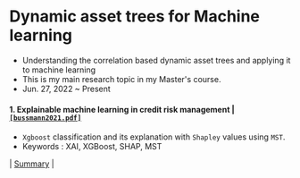 # Dynamic asset trees for Machine learning
- Understanding the correlation based dynamic asset trees and applying it to machine learning
- This is my main research topic in my Master's course.
- Jun. 27, 2022 ~ Present


#### 1. Explainable machine learning in credit risk management | [`[bussmann2021.pdf]`](http://text2fa.ir/wp-content/uploads/Text2fa.ir-Explainable-Machine-Learning-in-Credit.pdf)
- `Xgboost` classification and its explanation with `Shapley` values using `MST`.
- Keywords : XAI, XGBoost, SHAP, MST  

| [Summary](https://github.com/standing-o/Dynamic_asset_trees_for_ML/issues/1) |
